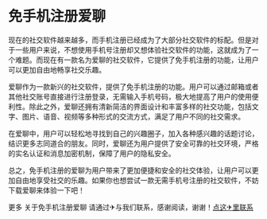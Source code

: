 # 免手机注册爱聊

现在的社交软件越来越多，而手机注册已经成为了大部分社交软件的标配。但是对于一些用户来说，不想使用手机号注册却又想体验社交软件的功能，这就成为了一个难题。而现在有一款名为爱聊的社交软件，它提供了免手机注册的功能，让用户可以更加自由地畅享社交乐趣。

爱聊作为一款新兴的社交软件，提供了免手机注册的功能。用户可以通过邮箱或者其他社交账号直接进行注册登录，无需输入手机号码，极大地提高了用户的使用便利性。除此之外，爱聊还拥有清新简洁的界面设计和丰富多样的社交功能，包括文字、图片、语音、视频等多种形式的交流方式，满足了用户不同的社交需求。

在爱聊中，用户可以轻松地寻找到自己的兴趣圈子，加入各种感兴趣的话题讨论，结识更多志同道合的朋友。同时，爱聊还为用户提供了安全可靠的社交环境，严格的实名认证和消息加密机制，保障了用户的隐私安全。

总之，免手机注册的爱聊为用户带来了更加便捷和安全的社交体验，让用户可以更加自由地享受社交的乐趣。如果你也想尝试一款无需手机号注册的社交软件，不妨下载爱聊来体验一下吧！

更多 关于免手机注册爱聊 请通过✈与我们联系，感谢阅读，谢谢！[点这✈里联系](https://c.k02.cc)